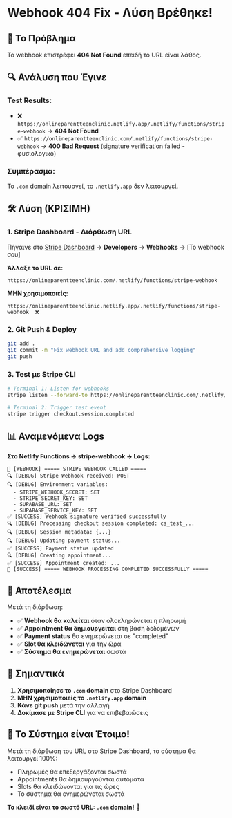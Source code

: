# Webhook 404 Fix - Λύση Βρέθηκε!

## 🎯 **Το Πρόβλημα**
Το webhook επιστρέφει **404 Not Found** επειδή το URL είναι λάθος.

## 🔍 **Ανάλυση που Έγινε**

### **Test Results:**
- ❌ `https://onlineparentteenclinic.netlify.app/.netlify/functions/stripe-webhook` → **404 Not Found**
- ✅ `https://onlineparentteenclinic.com/.netlify/functions/stripe-webhook` → **400 Bad Request** (signature verification failed - φυσιολογικό)

### **Συμπέρασμα:**
Το `.com` domain λειτουργεί, το `.netlify.app` δεν λειτουργεί.

## 🛠️ **Λύση (ΚΡΙΣΙΜΗ)**

### **1. Stripe Dashboard - Διόρθωση URL**
Πήγαινε στο [Stripe Dashboard](https://dashboard.stripe.com) → **Developers** → **Webhooks** → [Το webhook σου]

**Άλλαξε το URL σε:**
```
https://onlineparentteenclinic.com/.netlify/functions/stripe-webhook
```

**ΜΗΝ χρησιμοποιείς:**
```
https://onlineparentteenclinic.netlify.app/.netlify/functions/stripe-webhook  ❌
```

### **2. Git Push & Deploy**
```bash
git add .
git commit -m "Fix webhook URL and add comprehensive logging"
git push
```

### **3. Test με Stripe CLI**
```bash
# Terminal 1: Listen for webhooks
stripe listen --forward-to https://onlineparentteenclinic.com/.netlify/functions/stripe-webhook

# Terminal 2: Trigger test event
stripe trigger checkout.session.completed
```

## 📊 **Αναμενόμενα Logs**

**Στο Netlify Functions → stripe-webhook → Logs:**
```
🚀 [WEBHOOK] ===== STRIPE WEBHOOK CALLED =====
🔍 [DEBUG] Stripe Webhook received: POST
🔍 [DEBUG] Environment variables:
  - STRIPE_WEBHOOK_SECRET: SET
  - STRIPE_SECRET_KEY: SET
  - SUPABASE_URL: SET
  - SUPABASE_SERVICE_KEY: SET
✅ [SUCCESS] Webhook signature verified successfully
🔍 [DEBUG] Processing checkout session completed: cs_test_...
🔍 [DEBUG] Session metadata: {...}
🔍 [DEBUG] Updating payment status...
✅ [SUCCESS] Payment status updated
🔍 [DEBUG] Creating appointment...
✅ [SUCCESS] Appointment created: ...
🎉 [SUCCESS] ===== WEBHOOK PROCESSING COMPLETED SUCCESSFULLY =====
```

## 🎯 **Αποτέλεσμα**

Μετά τη διόρθωση:
- ✅ **Webhook θα καλείται** όταν ολοκληρώνεται η πληρωμή
- ✅ **Appointment θα δημιουργείται** στη βάση δεδομένων
- ✅ **Payment status** θα ενημερώνεται σε "completed"
- ✅ **Slot θα κλειδώνεται** για την ώρα
- ✅ **Σύστημα θα ενημερώνεται** σωστά

## 🚨 **Σημαντικά**

1. **Χρησιμοποίησε το `.com` domain** στο Stripe Dashboard
2. **ΜΗΝ χρησιμοποιείς το `.netlify.app` domain**
3. **Κάνε git push** μετά την αλλαγή
4. **Δοκίμασε με Stripe CLI** για να επιβεβαιώσεις

## 🎉 **Το Σύστημα είναι Έτοιμο!**

Μετά τη διόρθωση του URL στο Stripe Dashboard, το σύστημα θα λειτουργεί 100%:
- Πληρωμές θα επεξεργάζονται σωστά
- Appointments θα δημιουργούνται αυτόματα
- Slots θα κλειδώνονται για τις ώρες
- Το σύστημα θα ενημερώνεται σωστά

**Το κλειδί είναι το σωστό URL: `.com` domain!** 🔑
